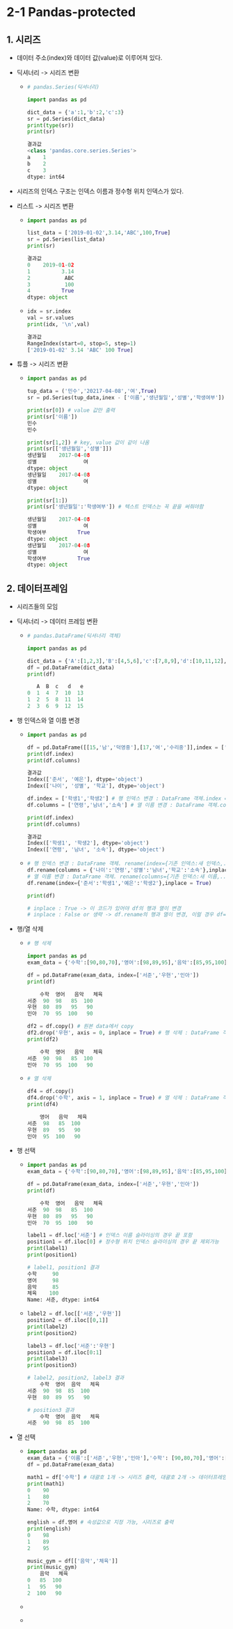 # 2-1 Pandas-protected



## 1. 시리즈

- 데이터 주소(index)와 데이터 값(value)로 이루어져 있다.

- 딕셔너리 -> 시리즈 변환 

  - ````python
    # pandas.Series(딕셔너리)
    
    import pandas as pd
    
    dict_data = {'a':1,'b':2,'c':3}
    sr = pd.Series(dict_data)
    print(type(sr))
    print(sr)
    
    결과값
    <class 'pandas.core.series.Series'>
    a    1
    b    2
    c    3
    dtype: int64
    ````

- 시리즈의 인덱스 구조는 인덱스 이름과 정수형 위치 인덱스가 있다.

- 리스트 -> 시리즈 변환

  - ````python
    import pandas as pd
    
    list_data = ['2019-01-02',3.14,'ABC',100,True]
    sr = pd.Series(list_data)
    print(sr)
    
    결과값
    0    2019-01-02
    1          3.14
    2           ABC
    3           100
    4          True
    dtype: object
    ````

  - ````python
    idx = sr.index
    val = sr.values
    print(idx, '\n',val)
    
    결과값
    RangeIndex(start=0, stop=5, step=1) 
    ['2019-01-02' 3.14 'ABC' 100 True]
    ````

- 튜플 -> 시리즈 변환

  - ````python
    import pandas as pd
    
    tup_data = ('민수','20217-04-08','여',True)
    sr = pd.Series(tup_data,inex - ['이름','생년월일','성별','학생여부']) # 인덱스 설정 안하면 정수형 인덱스로 나옴
    
    print(sr[0]) # value 값만 출력
    print(sr['이름'])
    민수
    민수
    
    print(sr[1,2]) # key, value 값이 같이 나옴
    print(sr[['생년월일','성별']])
    생년월일    2017-04-08
    성별               여
    dtype: object
    생년월일    2017-04-08
    성별               여
    dtype: object
    
    print(sr[1:])
    print(sr['생년월일':'학생여부']) # 텍스트 인덱스는 꼭 끝을 써줘야함
    
    생년월일    2017-04-08
    성별               여
    학생여부          True
    dtype: object
    생년월일    2017-04-08
    성별               여
    학생여부          True
    dtype: object
    ````



## 2. 데이터프레임

- 시리즈들의 모임

- 딕셔너리 -> 데이터 프레임 변환

  - ````python
    # pandas.DataFrame(딕셔너리 객체)
    
    import pandas as pd
    
    dict_data = {'A':[1,2,3],'B':[4,5,6],'c':[7,8,9],'d':[10,11,12],'e':[13,14,15]}
    df = pd.DataFrame(dict_data)
    print(df)
    
       A  B  c   d   e
    0  1  4  7  10  13
    1  2  5  8  11  14
    2  3  6  9  12  15
    ````

- 행 인덱스와 열 이름 변경

  - ````python
    import pandas as pd
    
    df = pd.DataFrame([[15,'남','덕영중'],[17,'여','수리중']],index = ['준서','예은'],columns = ['나이','성별','학교'])
    print(df.index)
    print(df.columns)
    
    결과값
    Index(['준서', '예은'], dtype='object')
    Index(['나이', '성별', '학교'], dtype='object')
    
    df.index = ['학생1','학생2'] # 행 인덱스 변경 : DataFrame 객체.index = 새로운 행 인덱스 배열
    df.columns = ['연령','남녀','소속'] # 열 이름 변경 : DataFrame 객체.colums = 새로운 열 이름 배열
    
    print(df.index)
    print(df.columns)
    
    결과값
    Index(['학생1', '학생2'], dtype='object')
    Index(['연령', '남녀', '소속'], dtype='object')
    ````

  - ````python
    # 행 인덱스 변경 : DataFrame 객체. rename(index={기존 인덱스:새 인덱스,...})
    df.rename(columns = {'나이':'연령','성별':'남녀','학교':'소속'},inplace = True) 
    # 열 이름 변경 : DataFrame 객체. rename(columns={기존 인덱스:새 이름,...})
    df.rename(index={'준서':'학생1','예은':'학생2'},inplace = True)
    
    print(df)
    
    # inplace : True -> 이 코드가 있어야 df의 행과 열이 변경
    # inplace : False or 생략 -> df.rename의 행과 열이 변경, 이럴 경우 df=~ 이렇게 다시 받아줘야 df가 변경됨
    ````

- 행/열 삭제

  - ````python
    # 행 삭제 
    
    import pandas as pd
    exam_data = {'수학':[90,80,70],'영어':[98,89,95],'음악':[85,95,100],'체육':[100,90,90]}
    
    df = pd.DataFrame(exam_data, index=['서준','우현','인아'])
    print(df)
    
        수학  영어   음악   체육
    서준  90  98   85  100
    우현  80  89   95   90
    인아  70  95  100   90
    
    df2 = df.copy() # 원본 data에서 copy
    df2.drop('우현', axis = 0, inplace = True) # 행 삭제 : DataFrame 객체.drop(행 인덱스 또는 배열, axis=0)
    print(df2)
    
        수학  영어   음악   체육
    서준  90  98   85  100
    인아  70  95  100   90
    ````

  - ````python
    # 열 삭제
    
    df4 = df.copy()
    df4.drop('수학', axis = 1, inplace = True) # 열 삭제 : DataFrame 객체.drop(열 이름 또는 배열, axis=1)
    print(df4)
    
        영어   음악   체육
    서준  98   85  100
    우현  89   95   90
    인아  95  100   90
    ````

- 행 선택

  - ````python
    import pandas as pd
    exam_data = {'수학':[90,80,70],'영어':[98,89,95],'음악':[85,95,100],'체육':[100,90,90]}
    
    df = pd.DataFrame(exam_data, index=['서준','우현','인아'])
    print(df)
    
        수학  영어   음악   체육
    서준  90  98   85  100
    우현  80  89   95   90
    인아  70  95  100   90
    
    label1 = df.loc['서준'] # 인덱스 이름 슬라이싱의 경우 끝 포함
    position1 = df.iloc[0] # 정수형 위치 인덱스 슬라이싱의 경우 끝 제외가능
    print(label1)
    print(position1)
    
    # label1, position1 결과
    수학     90
    영어     98
    음악     85
    체육    100
    Name: 서준, dtype: int64
    ````

  - ````python
    label2 = df.loc[['서준','우현']]
    position2 = df.iloc[[0,1]]
    print(label2)
    print(position2)
    
    label3 = df.loc['서준':'우현']
    position3 = df.iloc[0:1]
    print(label3)
    print(position3)
    
    # label2, position2, label3 결과
        수학  영어  음악   체육
    서준  90  98  85  100
    우현  80  89  95   90
    
    # position3 결과
        수학  영어  음악   체육
    서준  90  98  85  100
    ````

- 열 선택

  - ````python
    import pandas as pd
    exam_data = {'이름':['서준','우현','인아'],'수학': [90,80,70],'영어':[98,89,95],'음악':[85,95,100],'체육':[100,90,90]}
    df = pd.DataFrame(exam_data)
    
    math1 = df['수학'] # 대괄호 1개 -> 시리즈 출력, 대괄호 2개 -> 데이터프레임으로 출력
    print(math1)
    0    90
    1    80
    2    70
    Name: 수학, dtype: int64
    
    english = df.영어 # 속성값으로 지정 가능, 시리즈로 출력
    print(english)
    0    98
    1    89
    2    95
    
    music_gym = df[['음악','체육']]
    print(music_gym)
        음악   체육
    0   85  100
    1   95   90
    2  100   90
    ````

  - ````
    ````

  - 



